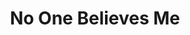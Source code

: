 ---
title: No One Believes Me
slug: no-one-believes-me
artist: Kid Cudi
youtube: fG7yHCbMQ40
position: 146
---